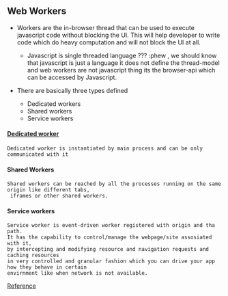 ## Web Workers

* Workers are the in-browser thread that can be used to execute javascript code without blocking the UI.
  This will help developer to write code which do heavy computation and will not block the UI at all.
  
  * Javascript is single threaded language ??? :phew , we should know that
  javascript is just a language it does not define the thread-model and web workers are not
  javascript thing its the browser-api which can be accessed by Javascript.
  
* There are basically three types defined
    * Dedicated workers
    * Shared workers
    * Service workers
    
#### [Dedicated worker](https://github.com/vik7/jsWorkers/blob/master/dedicatedWorker/doc/webWorker.md)
    Dedicated worker is instantiated by main process and can be only communicated with it
    
#### Shared Workers
    Shared workers can be reached by all the processes running on the same origin like different tabs,
     iframes or other shared workers.
    
#### Service workers
    Service worker is event-driven worker registered with origin and tha path.
    It has the capability to control/manage the webpage/site assosiated with it,
    by intercepting and modifying resource and navigation requests and caching resources
    in very controlled and granular fashion which you can drive your app how they behave in certain
    envirnment like when network is not available.
    
[Reference](https://blog.sessionstack.com/how-javascript-works-the-building-blocks-of-web-workers-5-cases-when-you-should-use-them-a547c0757f6a)
    